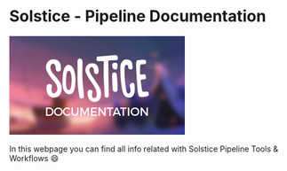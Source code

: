 # Solstice - Pipeline Documentation

![Solstice Documentation](img/documentation.jpg?style=centerme)

In this webpage you can find all info related with Solstice Pipeline Tools & Workflows :smile: